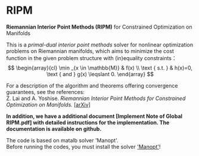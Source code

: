 # RIPM

**Riemannian Interior Point Methods (RIPM)** for Constrained Optimization on Manifolds

This is a *primal-dual interior point methods* solver for nonlinear
optimization problems on Riemannian manifolds, which aims to minimize the
cost function in the given problem structure with (in)equality constraints：
$$
\begin{array}{cl}
\min _{x \in \mathbb{M}} & f(x) \\
\text { s.t. } & h(x)=0, \text { and } g(x) \leqslant 0.
\end{array}
$$

For a description of the algorithm and theorems offering convergence guarantees, see the references:\
Z. Lai and A. Yoshise. *Riemannian Interior Point Methods for Constrained Optimization on Manifolds.* [[arXiv]](https://arxiv.org/abs/2203.09762)

**In addition, we have a additional document [Implement Note of Global RIPM.pdf] with detailed instructions for the implementation. 
The documentation is available on github.**

The code is based on matalb solver 'Manopt'.\
Before running the codes, you must install the solver ['Manopt'](https://www.manopt.org/tutorial.html)!

